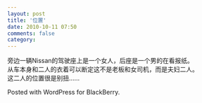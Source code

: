 ```yaml
---
layout: post
title: '位置'
date: 2010-10-11 07:50
comments: false
category: 
---
```

    

旁边一辆Nissan的驾驶座上是一个女人，后座是一个男的在看报纸。  
从车本身和二人的衣着可以断定这不是老板和女司机，而是夫妇二人。  
这二人的位置很是别扭……

Posted with WordPress for BlackBerry.
